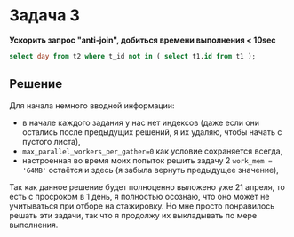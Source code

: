 # Задача 3
**Ускорить запрос "anti-join", добиться времени выполнения < 10sec**
```sql
select day from t2 where t_id not in ( select t1.id from t1 );
```
## Решение
Для начала немного вводной информации:
- в начале каждого задания у нас нет индексов (даже если они остались после предыдущих решений, я их удаляю, чтобы начать с пустого листа),
- `max_parallel_workers_per_gather=0` как условие сохраняется всегда,
- настроенная во время моих попыток решить задачу 2 `work_mem = '64MB'` остаётся и здесь (я забыла вернуть предыдущее значение),

Так как данное решение будет полноценно выложено уже 21 апреля, то есть с просроком в 1 день, я полностью осознаю, что оно может не учитываться при отборе на стажировку. Но мне просто понравилось решать эти задачи, так что я продолжу их выкладывать по мере выполнения.
